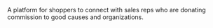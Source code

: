 A platform for shoppers to connect with sales reps who are donating commission to good causes and organizations.
